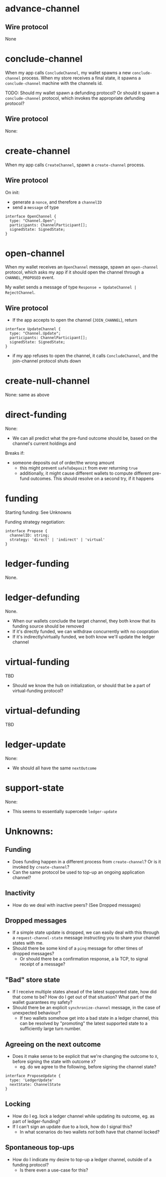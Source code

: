 # advance-channel

## Wire protocol

None

# conclude-channel

When my app calls `ConcludeChannel`, my wallet spawns a new `conclude-channel` process.
When my store receives a final state, it spawns a `conclude-channel` machine with the channels id.

TODO: Should my wallet spawn a defunding protocol? Or should it spawn a `conclude-channel` protocol, which invokes the appropriate defunding protocol?

## Wire protocol

None:

# create-channel

When my app calls `CreateChannel`, spawn a `create-channel` process.

## Wire protocol

On init:

- generate a `nonce`, and therefore a `channelID`
- send a `message` of type

```
interface OpenChannel {
  type: "Channel.Open";
  participants: ChannelParticipant[];
  signedState: SignedState;
}
```

# open-channel

When my wallet receives an `OpenChannel` message, spawn an `open-channel` protocol, which asks my app if it should open the channel through a `CHANNEL_PROPOSED` event.

My wallet sends a message of type `Response = UpdateChannel | RejectChannel`.

## Wire protocol

- If the app accepts to open the channel (`JOIN_CHANNEL`), return

```
interface UpdateChannel {
  type: "Channel.Update";
  participants: ChannelParticipant[];
  signedState: SignedState;
}
```

- if my app refuses to open the channel, it calls `ConcludeChannel`, and the join-channel protocol shuts down

# create-null-channel

None: same as above

# direct-funding

None:

- We can all predict what the pre-fund outcome should be, based on the channel's current holdings and

Breaks if:

- someone deposits out of order/the wrong amount
  - this might prevent `safeToDeposit` from ever returning `true`
  - additionally, it might cause different wallets to compute different pre-fund outcomes. This should resolve on a second try, if it happens

# funding

Starting funding: See Unknowns

Funding strategy negotiation:

```
interface Propose {
  channelID: string;
  strategy: 'direct' | 'indirect' | 'virtual'
}
```

# ledger-funding

None.

# ledger-defunding

None.

- When our wallets conclude the target channel, they both know that its funding source should be removed
- If it's directly funded, we can withdraw concurrently with no coopration
- If it's indirectly/virtually funded, we both know we'll update the ledger channel

# virtual-funding

TBD

- Should we know the hub on initialization, or should that be a part of virtual-funding protocol?

# virtual-defunding

TBD

# ledger-update

None:

- We should all have the same `nextOutcome`

# support-state

None:

- This seems to essentially supercede `ledger-update`

# Unknowns:

## Funding

- Does funding happen in a different process from `create-channel`? Or is it invoked by `create-channel`?
- Can the same protocol be used to top-up an ongoing application channel?

## Inactivity

- How do we deal with inactive peers? (See Dropped messages)

## Dropped messages

- If a simple state update is dropped, we can easily deal with this through a `request-channel-state` message instructing you to share your channel states with me.
- Should there be some kind of a `ping` message for other times of dropped messages?
  - Or should there be a confirmation response, a la TCP, to signal receipt of a message?

## "Bad" store state

- If I receive multiple states ahead of the latest supported state, how did that come to be?
  How do I get out of that situation?
  What part of the wallet guarantees my safety?
- Should there be an explicit `synchronize-channel` message, in the case of unexpected behaviour?
  - If two wallets somehow get into a bad state in a ledger channel, this can be resolved by "promoting" the latest supported state to a sufficiently large turn number.

## Agreeing on the next outcome

- Does it make sense to be explicit that we're changing the outcome to `X`, before signing the state with outcome `X`?
  - eg. do we agree to the following, before signing the channel state?

```
interface ProposeUpdate {
  type: 'LedgerUpdate'
  nextState: ChannelState
}
```

## Locking

- How do I eg. lock a ledger channel while updating its outcome, eg. as part of ledger-funding?
- If I can't sign an update due to a lock, how do I signal this?
  - In what scenarios do two wallets _not_ both have that channel locked?

## Spontaneous top-ups

- How do I indicate my desire to top-up a ledger channel, outside of a funding protocol?
  - Is there even a use-case for this?
